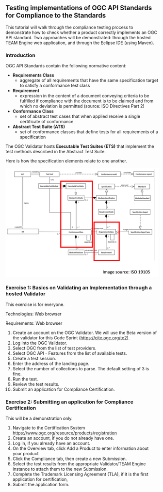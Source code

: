 ## Testing implementations of OGC API Standards for Compliance to the Standards

This tutorial will walk through the compliance testing process to demonstrate how to check whether a product correctly implements an OGC API standard. Two approaches will be demonstrated: through the hosted TEAM Engine web application, and through the Eclipse IDE (using Maven).

### Introduction

OGC API Standards contain the following normative content:

* **Requirements Class**
  * aggregate of all requirements that have the same specification target to satisfy a conformance test class
* **Requirement**
  * expression in the content of a document conveying criteria to be fulfilled if compliance with the document is to be claimed and from which no deviation is permitted (source: ISO Directives Part 2)
* **Conformance Class**
  * set of abstract test cases that when applied receive a single certificate of conformance
* **Abstract Test Suite (ATS)**
  * set of conformance classes that define tests for all requirements of a specification

The OGC Validator hosts **Executable Test Suites (ETS)** that implement the test methods described in the Abstract Test Suite.

Here is how the specification elements relate to one another.

![speclements](images/specelements.png)



### Exercise 1: Basics on Validating an Implementation through a hosted Validator

This exercise is for everyone.

Technologies: Web browser

Requirements: Web browser

1. Create an account on the OGC Validator. We will use the Beta version of the validator for this Code Sprint (https://cite.ogc.org/te2).
2. Log into the OGC Validator.
3. Select OGC from the list of test providers.
4. Select OGC API - Features from the list of available tests.
5. Create a test session.
6. Enter the address of the landing page.
7. Select the number of collections to parse. The default setting of 3 is fine.
8. Run the test.
9. Review the test results.
10. Submit an application for Compliance Certification.

### Exercise 2: Submitting an application for Compliance Certification

This will be a demonstration only.

1. Navigate to the Certification System https://www.ogc.org/resource/products/registration
2. Create an account, if you do not already have one.
3. Log in, if you already have an account.
4. On the Overview tab, click Add a Product to enter information about your product
5. Click the Compliance tab, then create a new Submission.
6. Select the test results from the appropriate Validator/TEAM Engine instance to attach them to the new Submission.
7. Complete the Trademark Licensing Agreement (TLA), if it is the first application for certification,
8. Submit the application form.
